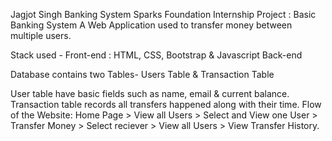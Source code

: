 Jagjot Singh Banking System
Sparks Foundation Internship Project : Basic Banking System
A Web Application used to transfer money between multiple users.

Stack used - Front-end : HTML, CSS, Bootstrap & Javascript Back-end 

Database contains two Tables- Users Table & Transaction Table

User table have basic fields such as name, email & current balance.
Transaction table records all transfers happened along with their time.
Flow of the Website: Home Page > View all Users > Select and View one User > Transfer Money > Select reciever > View all Users > View Transfer History.
